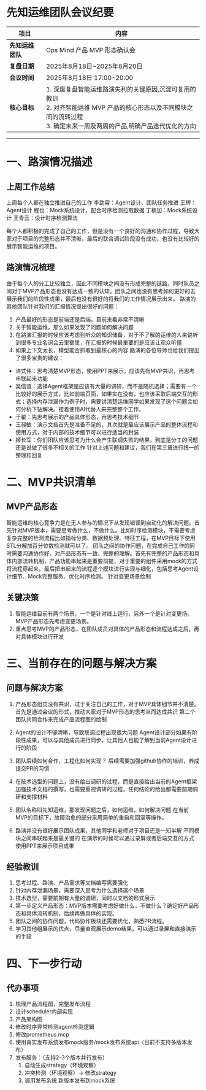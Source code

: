 
# 先知运维团队会议纪要

| 项目 | 内容 |
|------|------|
| **先知运维团队** | Ops Mind 产品 MVP 形态确认会 |
| **复盘日期** | 2025年8月18日~2025年8月20日 |
| **会议时间** | 2025年8月18日 17:00-20:00 |
| **核心目标** | 1. 深度复盘智能运维路演失利的关键原因,沉淀可复用的教训<br>2. 对齐智能运维 MVP 产品的核心形态以及不同模块之间的流转过程<br>3. 确定未来一周及两周的产品,明确产品迭代优化的方向 |

---

# 一、路演情况描述
## 上周工作总结
上周每个人都在独立推进自己的工作
李勐霄：Agent设计、团队任务推进
王辉：Agent设计
程也：Mock系统设计，配合时序检测拉取数据
丁楠加：Mock系统设计
王青云：设计时序检测算法

每个人都积极的完成了自己的工作，但是没有一个良好的沟通和协作过程，导致大家对于项目的完整形态并不清晰，最后的联合调试阶段没有成功，也没有比较好的展示智能运维的项目。
## 路演情况梳理
由于每个人的分工比较独立，因此不同模块之间没有形成完整的链路，同时队员之间对于MVP产品形态也没有达成一致的认知。团队之间也没有思考如何更好的去展示我们的阶段性成果，最后也没有很好的将我们的工作情况展示出来。
路演的其他团队针对我们的汇报情况提出很好的问题：
1. 产品最好的形态是前端还是后端，目前来看非常不清晰
2. 关于智能运维，那么如果发现了问题如何解决问题
3. 在路演汇报的时候应该考虑到听众的知识储备，对于不了解的运维的人来说听到很多专业名词会云里雾里，在汇报的时候最重要的是应该让观众听懂
4. 如果上下文太长，模型能否抓取到最核心的内容
路演的各位导师也给我们提出了很多宝贵的建议：
- 许式伟：思考清楚MVP形态，使用PPT来展示。应该先有MVP共识，再思考串联起来功能
- 吴信谊：选择Agent框架是应该有大量的调研，而不是随机选择；需要有一个比较好的展示方式，比如前端页面，如果实在没有，也应该采取后端交互的形式；选择内存泄漏作为例子时，需要讲清楚运维同学如果发现了这个问题会如何分析下钻解决。接着使用AI代替人来完整整个工作。
- 于翟：先思考展示的产品具体形态，再思考技术细节
- 王昶敏：演示文档首先是准备不足的，其次就是最应该展示产品的整体流程和使用方式，对于内部的技术细节可以进行适当的封装
- 姬长军：你们团队应该思考为什么会产生联调失败的结果，到底是分工的问题还是说做了很多不相关的工作
针对上述问题和建议，我们在第三章进行统一的整理和回复

# 二、MVP共识清单
## MVP产品形态
智能运维的核心竞争力是在无人参与的情况下从发现错误到自动化的解决问题。首先针对MVP版本，需要思考做什么，不做什么。比如时序检测模块，不需要考虑复杂完整的检测流程比如指标分类、数据预处理、特征工程，在MVP目标下使用STL分解加百分位数检测就可以了。
团队之间的协作问题，在完成自己工作的同时需要沟通协作好，对产品形态有一致、完整的理解。首先有完整的产品形态和具体内部流转机制，产品功能串起来是重要前提，对于重要的组件采用mock的方式将流程穿起来。最后把串起来的流程逐个模块进行实现与细化，包括思考Agent设计细节、Mock完整服务、优化时序检测。
针对变更场景绘制



## 关键决策
1. 智能运维目前有两个场景，一个是针对线上运行，另外一个是针对变更场。MVP产品形态先考虑变更场景。
2. 重点思考MVP的产品形态，在团队成员对具体的产品形态和流程达成之后，再对具体模块进行开发
# 三、当前存在的问题与解决方案
## 问题与解决方案
1. 产品形态组员没有共识，过于关注自己的工作，对于MVP具体细节并不清楚。
  首先是通过会议的形式，推动大家对于MVP形态的思考从而达成共识
  第二个团队共同合作来完成产品流程图的绘制

2. Agent的设计不够清晰，导致联调过程出现很大问题
  Agent设计部分如果有阶段性成果，可以与其他成员进行同步。让其他人也能了解到当前Agent设计进行的阶段

3. 团队后续如何合作，工程化如何实现？
  后续需要加强github协作的培训，养成提交PR的习惯

4. 在技术选型的问题上，没有给出调研的过程，而是直接给出当前的Agent框架
  加强技术文档的撰写，也需要重视调研的过程，任何结论的给出都需要前期调研和支撑材料

5. 团队名称叫先知运维，那发现问题之后，如何运维，如何解决问题
  在当前MVP的目标下，故障治愈的部分采用简单的重启和回滚等操作。

6. 路演并没有很好展示团队成果，其他同学和老师对于项目还是一知半解
  不同模块之间串联起来是最关键的
  在演示的时候可以通过录屏或者后端交互的方式
  使用PPT来展示项目成果

## 经验教训
1. 思考过程、路演、产品需求等文档编写需要强化
2. 针对内存泄漏场景，需要深入思考为什么选择这个场景
3. 技术选型，需要前期有大量的调研，同时以文档的形式展示
4. 第一步定义产品形态：MVP版本需要考虑好做什么，不做什么？确定好产品形态和具体流转机制，后续再做具体的实现。
5. 团队之间的协作问题，代码协作板块还需要优化，熟悉PR流程。
6. 学习其他组展示的优点，尽量直观展示demo结果，可以通过录屏和直接演示的手段

# 四、下一步行动
## 代办事项
1. 梳理产品流程图，完整发布流程
2. 设计scheduler内部实现
3. 产品架构图
4. 修改时序异常检测agent检测逻辑
5. 修改prometheus mcp
6. 使用真实发布系统发布mock服务/mock发布系统api（目前不支持多版本发布）
7. 发布服务：（支持2-3个版本并行发布）
   1. 自动生成strategy（环境观察）
   2. 冲突检测（环境观察）-> 修改strategy
   3. 调用发布系统 新版本发布到mock系统








